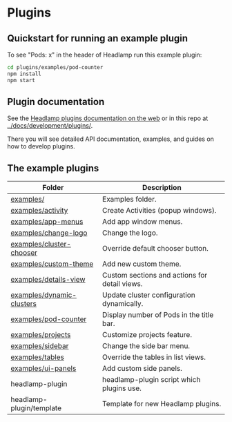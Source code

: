 # Plugins

## Quickstart for running an example plugin

To see "Pods: x" in the header of Headlamp run this example plugin:

```bash
cd plugins/examples/pod-counter
npm install
npm start
```

## Plugin documentation

See the [Headlamp plugins documentation on the web](https://headlamp.dev/docs/latest/development/plugins/)
or in this repo at
[../docs/development/plugins/](../docs/development/plugins/).

There you will see detailed API documentation, examples, and guides on how to develop plugins.

## The example plugins

| Folder                                                 | Description                                   |
| ------------------------------------------------------ | --------------------------------------------- |
| [examples/](examples)                                  | Examples folder.                              |
| [examples/activity](examples/activity)                 | Create Activities (popup windows).            |
| [examples/app-menus](examples/app-menus)               | Add app window menus.                         |
| [examples/change-logo](examples/change-logo)           | Change the logo.                              |
| [examples/cluster-chooser](examples/cluster-chooser)   | Override default chooser button.              |
| [examples/custom-theme](examples/custom-theme)         | Add new custom theme.                         |
| [examples/details-view](examples/details-view)         | Custom sections and actions for detail views. |
| [examples/dynamic-clusters](examples/dynamic-clusters) | Update cluster configuration dynamically.     |
| [examples/pod-counter](examples/pod-counter)           | Display number of Pods in the title bar.      |
| [examples/projects](examples/projects)                 | Customize projects feature.                   |
| [examples/sidebar](examples/sidebar)                   | Change the side bar menu.                     |
| [examples/tables](examples/tables)                     | Override the tables in list views.            |
| [examples/ui-panels](examples/ui-panels)               | Add custom side panels.                       |
| headlamp-plugin                                        | headlamp-plugin script which plugins use.     |
| headlamp-plugin/template                               | Template for new Headlamp plugins.            |
